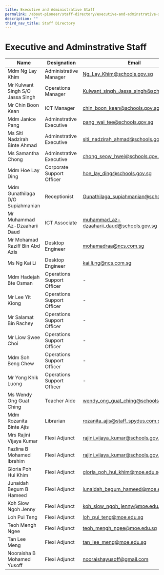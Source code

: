 ```yaml
---
title: Executive and Administrative Staff
permalink: /about-pioneer/staff-directory/executive-and-adminstrative-staff/
description: ""
third_nav_title: Staff Directory
---
```

# Executive and Adminstrative Staff

| Name                             | Designation                | Email                                     |
|----------------------------------|----------------------------|-------------------------------------------|
| Mdm Ng Lay Khim                  | Administrative Manager     | Ng_Lay_Khim@schools.gov.sg                |
| Mr Kulwant Singh S/O Jassa Singh | Operations Manager         | Kulwant_singh_Jassa_singh@schools.gov.sg  |
| Mr Chin Boon Kean                | ICT Manager                | chin_boon_kean@schools.gov.sg             |
| Mdm Janice Pang                  | Adminstrative Executive    | pang_wai_tee@schools.gov.sg               |
| Ms Siti Nadzirah Binte Ahmad     | Adminstrative Executive    | siti_nadzirah_ahmad@schools.gov.sg        |
| Ms Samantha Chong                | Adminstrative Executive    | chong_seow_hwei@schools.gov.sg            |
| Mdm Hoe Lay Ding                 | Corporate Support Officer  | hoe_lay_ding@schools.gov.sg               |
| Mdm Gunathilaga D/O Supiahmanian | Receptionist               | Gunathilaga_supiahmanian@schools.gov.sg   |
| Mr Muhammad Az-Dzaaharii Daud    | ICT Associate              | muhammad_az-dzaaharii_daud@schools.gov.sg |
| Mr Mohamad Raziff Bin Abd Azis   | Desktop Engineer           |   mohamadraa@ncs.com.sg  |
|Ms Ng Kai Li  | Desktop Engineer           |   kai.li.ng@ncs.com.sg  |
| Mdm Hadejah Bte Osman            | Operations Support Officer | - |
| Mr Lee Yit Kiong                 | Operations Support Officer |           -  |
| Mr Salamat Bin Rachey            | Operations Support Officer |      - |
| Mr Liow Swee Choi  | Operations Support Officer |    -  |
| Mdm Soh Beng Chew                | Operations Support Officer |    -  |
| Mr Yong Khik Luong               | Operations Support Officer |       -  |
| Ms Wendy Ong Guat Ching          | Teacher Aide               |         wendy_ong_guat_ching@schools.gov.sg  |
| Mdm Rozanita Binte Ajis    | Librarian                  |                         rozanita_ajis@staff_spydus.com.sg |
| Mrs Rajini Vijaya Kumar | Flexi Adjunct | rajini_vijaya_kumar@schools.gov.sg |
| Fazlina B Mohamed Ibrahim | Flexi Adjunct | rajini_vijaya_kumar@schools.gov.sg |
| Gloria Poh Hui Khim | Flexi Adjunct | gloria_poh_hui_khim@moe.edu.sg |
| Junaidah Begum B Hameed | Flexi Adjunct | junaidah_begum_hameed@moe.edu.sg |
| Koh Siow Ngoh Jenny | Flexi Adjunct |koh_siow_ngoh_jenny@moe.edu.sg  |
| Loh Pui Teng | Flexi Adjunct | loh_pui_teng@moe.edu.sg |
| Teoh Mengh Ngee | Flexi Adjunct | teoh_mengh_ngee@moe.edu.sg |
| Tan Lee Meng | Flexi Adjunct | tan_lee_meng@moe.edu.sg |
| Nooraisha B Mohamed Yusoff | Flexi Adjunct |nooraishayusoff@gmail.com  |